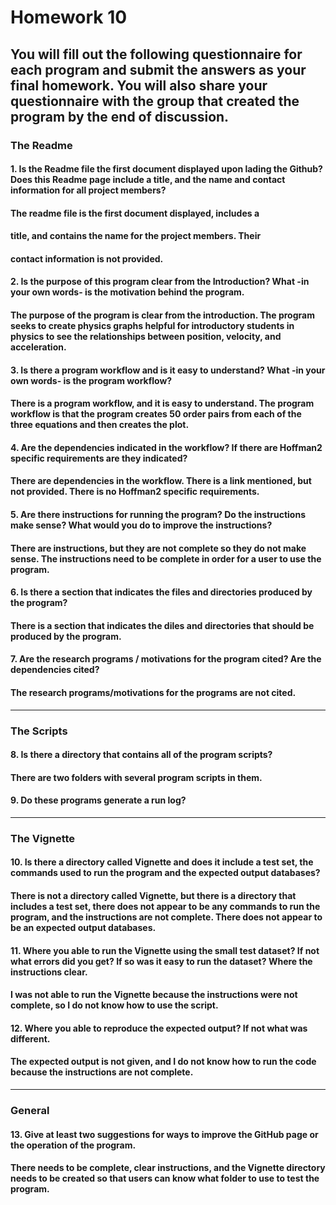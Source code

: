 # Homework 10

You will fill out the following
questionnaire for each program and submit the answers as your final homework. You will
also share your questionnaire with the group that created the program __by the end of discussion__.
---

### The Readme

#### 1. Is the Readme file the first document displayed upon lading the Github?  Does this Readme page include a title, and the name and contact information for all project members?
####	The readme file is the first document displayed, includes a 
####	title, and contains the name for the project members. Their 
####	contact information is not provided.
#### 2. Is the purpose of this program clear from the Introduction?  What -in your own words- is the motivation behind the program.
####	The purpose of the program is clear from the introduction. The program seeks to create physics graphs helpful for introductory students in physics to see the relationships between position, velocity, and acceleration.
#### 3. Is there a program workflow and is it easy to understand?  What -in your own words- is the program workflow?
####	There is a program workflow, and it is easy to understand. The program workflow is that the program creates 50 order pairs from each of the three equations and then creates the plot.
#### 4. Are the dependencies indicated in the workflow?  If there are Hoffman2 specific requirements are they indicated?
####	There are dependencies in the workflow. There is a link mentioned, but not provided. There is no Hoffman2 specific requirements.
#### 5. Are there instructions for running the program?  Do the instructions make sense?  What would you do to improve the instructions?
####	There are instructions, but they are not complete so they do not make sense. The instructions need to be complete in order for a user to use the program.
#### 6. Is there a section that indicates the files and directories produced by the program?
####	There is a section that indicates the diles and directories that should be produced by the program.
#### 7. Are the research programs / motivations for the program cited?  Are the dependencies cited?
####	The research programs/motivations for the programs are not cited.
---

### The Scripts

#### 8. Is there a directory that contains all of the program scripts?
#### There are two folders with several program scripts in them.

#### 9. Do these programs generate a run log?

---

### The Vignette

#### 10. Is there a directory called Vignette and does it include a test set, the commands used to run the program and the expected output databases?
####	There is not a directory called Vignette, but there is a directory that includes a test set, there does not appear to be any commands to run the program, and the instructions are not complete. There does not appear to be an expected output databases.
#### 11. Where you able to run the Vignette using the small test dataset? If not what errors did you get?  If so was it easy to run the dataset?  Where the instructions clear.
####	I was not able to run the Vignette because the instructions were not complete, so I do not know how to use the script.
#### 12. Where you able to reproduce the expected output?  If not what was different.
####	The expected output is not given, and I do not know how to run the code because the instructions are not complete.
---

### General

#### 13. Give __at least two__ suggestions for ways to improve the GitHub page or the operation of the program.
####	There needs to be complete, clear instructions, and the Vignette directory needs to be created so that users can know what folder to use to test the program.
